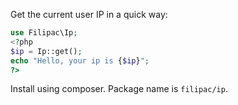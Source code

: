 Get the current user IP in a quick way:

```php
use Filipac\Ip;
<?php
$ip = Ip::get();
echo "Hello, your ip is {$ip}";
?>
```

Install using composer. Package name is ```filipac/ip```.
